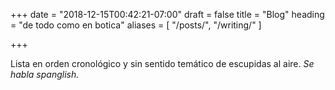 +++
date = "2018-12-15T00:42:21-07:00"
draft = false
title = "Blog"
heading = "de todo como en botica"
aliases = [
    "/posts/",
    "/writing/"
]

+++

Lista en orden cronológico y sin sentido temático de escupidas al aire. *Se habla spanglish.*
